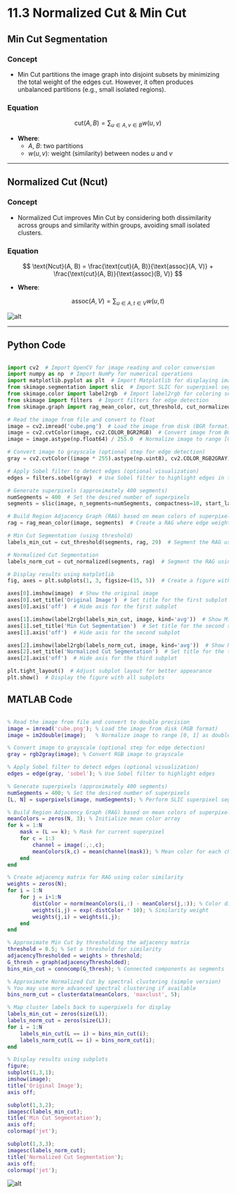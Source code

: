 # 11.3 Normalized Cut & Min Cut


##  Min Cut Segmentation

###  Concept

- Min Cut partitions the image graph into disjoint subsets by minimizing the total weight of the edges cut. However, it often produces unbalanced partitions (e.g., small isolated regions).

### Equation

$$
\text{cut}(A, B) = \sum_{u \in A, v \in B} w(u, v)
$$

- **Where**:  
  - $A$, $B$: two partitions  
  - $w(u, v)$: weight (similarity) between nodes $u$ and $v$

---

## Normalized Cut (Ncut)

### Concept

- Normalized Cut improves Min Cut by considering both dissimilarity across groups and similarity within groups, avoiding small isolated clusters.

### Equation

$$
\text{Ncut}(A, B) = \frac{\text{cut}(A, B)}{\text{assoc}(A, V)} + \frac{\text{cut}(A, B)}{\text{assoc}(B, V)}
$$

- **Where**:  

$$
\text{assoc}(A, V) = \sum_{u \in A, t \in V} w(u, t)
$$



![alt](photows/NormalizCut&MinCut.jpg)

--- 
##  Python Code 

```python

import cv2  # Import OpenCV for image reading and color conversion
import numpy as np  # Import NumPy for numerical operations
import matplotlib.pyplot as plt  # Import Matplotlib for displaying images
from skimage.segmentation import slic  # Import SLIC for superpixel segmentation
from skimage.color import label2rgb  # Import label2rgb for coloring segmented labels
from skimage import filters  # Import filters for edge detection
from skimage.graph import rag_mean_color, cut_threshold, cut_normalized  # Import graph-based segmentation tools

# Read the image from file and convert to float
image = cv2.imread('cube.png')  # Load the image from disk (BGR format)
image = cv2.cvtColor(image, cv2.COLOR_BGR2RGB)  # Convert image from BGR to RGB color space
image = image.astype(np.float64) / 255.0  # Normalize image to range [0, 1] as float64

# Convert image to grayscale (optional step for edge detection)
gray = cv2.cvtColor((image * 255).astype(np.uint8), cv2.COLOR_RGB2GRAY)  # Convert normalized RGB image to grayscale

# Apply Sobel filter to detect edges (optional visualization)
edges = filters.sobel(gray)  # Use Sobel filter to highlight edges in the grayscale image

# Generate superpixels (approximately 400 segments)
numSegments = 400  # Set the desired number of superpixels
segments = slic(image, n_segments=numSegments, compactness=10, start_label=1)  # Perform SLIC superpixel segmentation

# Build Region Adjacency Graph (RAG) based on mean colors of superpixels
rag = rag_mean_color(image, segments)  # Create a RAG where edge weights are mean color differences

# Min Cut Segmentation (using threshold)
labels_min_cut = cut_threshold(segments, rag, 29)  # Segment the RAG using a color threshold (29)

# Normalized Cut Segmentation
labels_norm_cut = cut_normalized(segments, rag)  # Segment the RAG using normalized cut algorithm

# Display results using matplotlib
fig, axes = plt.subplots(1, 3, figsize=(15, 5))  # Create a figure with 3 subplots

axes[0].imshow(image)  # Show the original image
axes[0].set_title('Original Image')  # Set title for the first subplot
axes[0].axis('off')  # Hide axis for the first subplot

axes[1].imshow(label2rgb(labels_min_cut, image, kind='avg'))  # Show Min Cut segmentation result
axes[1].set_title('Min Cut Segmentation')  # Set title for the second subplot
axes[1].axis('off')  # Hide axis for the second subplot

axes[2].imshow(label2rgb(labels_norm_cut, image, kind='avg'))  # Show Normalized Cut segmentation result
axes[2].set_title('Normalized Cut Segmentation')  # Set title for the third subplot
axes[2].axis('off')  # Hide axis for the third subplot

plt.tight_layout()  # Adjust subplot layout for better appearance
plt.show()  # Display the figure with all subplots

```

## MATLAB Code 

```matlab

% Read the image from file and convert to double precision
image = imread('cube.png'); % Load the image from disk (RGB format)
image = im2double(image);   % Normalize image to range [0, 1] as double

% Convert image to grayscale (optional step for edge detection)
gray = rgb2gray(image); % Convert RGB image to grayscale

% Apply Sobel filter to detect edges (optional visualization)
edges = edge(gray, 'sobel'); % Use Sobel filter to highlight edges

% Generate superpixels (approximately 400 segments)
numSegments = 400; % Set the desired number of superpixels
[L, N] = superpixels(image, numSegments); % Perform SLIC superpixel segmentation

% Build Region Adjacency Graph (RAG) based on mean colors of superpixels
meanColors = zeros(N, 3); % Initialize mean color array
for k = 1:N
    mask = (L == k); % Mask for current superpixel
    for c = 1:3
        channel = image(:,:,c);
        meanColors(k,c) = mean(channel(mask)); % Mean color for each channel
    end
end

% Create adjacency matrix for RAG using color similarity
weights = zeros(N);
for i = 1:N
    for j = i+1:N
        distColor = norm(meanColors(i,:) - meanColors(j,:)); % Color distance
        weights(i,j) = exp(-distColor * 10); % Similarity weight
        weights(j,i) = weights(i,j);
    end
end

% Approximate Min Cut by thresholding the adjacency matrix
threshold = 0.5; % Set a threshold for similarity
adjacencyThresholded = weights > threshold;
G_thresh = graph(adjacencyThresholded);
bins_min_cut = conncomp(G_thresh); % Connected components as segments

% Approximate Normalized Cut by spectral clustering (simple version)
% You may use more advanced spectral clustering if available
bins_norm_cut = clusterdata(meanColors, 'maxclust', 5);

% Map cluster labels back to superpixels for display
labels_min_cut = zeros(size(L));
labels_norm_cut = zeros(size(L));
for i = 1:N
    labels_min_cut(L == i) = bins_min_cut(i);
    labels_norm_cut(L == i) = bins_norm_cut(i);
end

% Display results using subplots
figure;
subplot(1,3,1);
imshow(image);
title('Original Image');
axis off;

subplot(1,3,2);
imagesc(labels_min_cut);
title('Min Cut Segmentation');
axis off;
colormap('jet');

subplot(1,3,3);
imagesc(labels_norm_cut);
title('Normalized Cut Segmentation');
axis off;
colormap('jet');

```

![alt](photows/NormalizedCut&MinCut.png)




